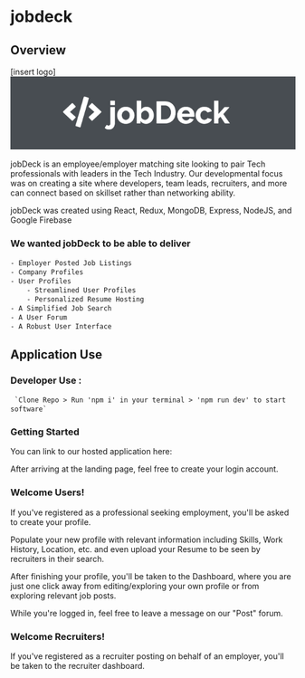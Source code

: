 # jobdeck

## Overview

[insert logo]
![jobDeck Logo](readmeMisc/logo.png)



jobDeck is an employee/employer matching site looking to pair Tech professionals with leaders in the Tech Industry. Our developmental focus was on creating a site where developers, team leads, recruiters, and more can connect based on skillset rather than networking ability.

jobDeck was created using React, Redux, MongoDB, Express, NodeJS, and Google Firebase 

### We wanted jobDeck to be able to deliver
    - Employer Posted Job Listings
    - Company Profiles
    - User Profiles
        - Streamlined User Profiles
        - Personalized Resume Hosting
    - A Simplified Job Search
    - A User Forum
    - A Robust User Interface

## Application Use

 ### Developer Use : 
     `Clone Repo > Run 'npm i' in your terminal > 'npm run dev' to start software`

### Getting Started

You can link to our hosted application here: 

After arriving at the landing page, feel free to create your login account.

### Welcome Users!

If you've registered as a professional seeking employment, you'll be asked to create your profile.

Populate your new profile with relevant information including Skills, Work History, Location, etc. and even upload your Resume to be seen by recruiters in their search.

After finishing your profile, you'll be taken to the Dashboard, where you are just one click away from editing/exploring your own profile or from exploring relevant job posts.

While you're logged in, feel free to leave a message on our "Post" forum.

### Welcome Recruiters!

If you've registered as a recruiter posting on behalf of an employer, you'll be taken to the recruiter dashboard.